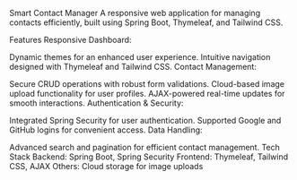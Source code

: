 Smart Contact Manager
A responsive web application for managing contacts efficiently, built using Spring Boot, Thymeleaf, and Tailwind CSS.

Features
Responsive Dashboard:

Dynamic themes for an enhanced user experience.
Intuitive navigation designed with Thymeleaf and Tailwind CSS.
Contact Management:

Secure CRUD operations with robust form validations.
Cloud-based image upload functionality for user profiles.
AJAX-powered real-time updates for smooth interactions.
Authentication & Security:

Integrated Spring Security for user authentication.
Supported Google and GitHub logins for convenient access.
Data Handling:

Advanced search and pagination for efficient contact management.
Tech Stack
Backend: Spring Boot, Spring Security
Frontend: Thymeleaf, Tailwind CSS, AJAX
Others: Cloud storage for image uploads
